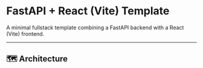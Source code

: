 # FastAPI + React (Vite) Template

A minimal fullstack template combining a FastAPI backend with a React (Vite) frontend.

---

## 🗺️ Architecture
